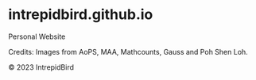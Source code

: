 # intrepidbird.github.io

Personal Website

Credits: Images from AoPS, MAA, Mathcounts, Gauss and Poh Shen Loh.

© 2023 IntrepidBird
